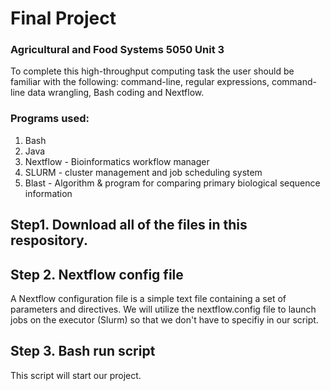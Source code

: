 # Final Project
### Agricultural and Food Systems 5050 Unit 3

To complete this high-throughput computing task the user should be familiar with the following: command-line, regular expressions, command-line data wrangling, Bash coding and Nextflow.

### Programs used:
1. Bash
2. Java
3. Nextflow - Bioinformatics workflow manager 
4. SLURM - cluster management and job scheduling system
5. Blast - Algorithm & program for comparing primary biological sequence information

## Step1. Download all of the files in this respository.

## Step 2. Nextflow config file
A Nextflow configuration file is a simple text file containing a set of parameters and directives. We will utilize the nextflow.config file to launch jobs on the executor (Slurm) so that we don't have to specifiy in our script. 

## Step 3. Bash run script

This script will start our project. 
